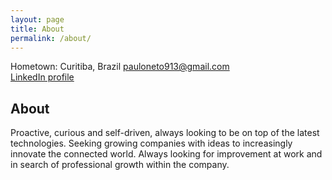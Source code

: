 ```yaml
---
layout: page
title: About
permalink: /about/
---
```


Hometown: Curitiba, Brazil
pauloneto913@gmail.com  
[LinkedIn profile](https://linkedin.com/in/pauloneto94)  

## About

Proactive, curious and self-driven, always looking to be on top of the latest technologies. Seeking growing companies with ideas to increasingly innovate the connected world. Always looking for improvement at work and in search of professional growth within the company. 
